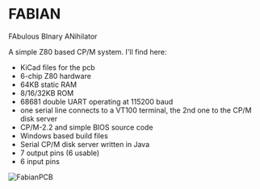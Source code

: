 # FABIAN
FAbulous BInary ANihilator

A simple Z80 based CP/M system. I'll find here:

- KiCad files for the pcb
- 6-chip Z80 hardware
- 64KB static RAM
- 8/16/32KB ROM
- 68681 double UART operating at 115200 baud
- one serial line connects to a VT100 terminal, the 2nd one to the CP/M disk server 
- CP/M-2.2 and simple BIOS source code
- Windows based build files
- Serial CP/M disk server written in Java
- 7 output pins (6 usable)
- 6 input pins

![FabianPCB](doc/fabian-pcb.jpg)
